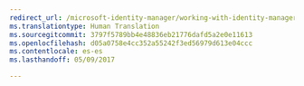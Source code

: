 ```yaml
---
redirect_url: /microsoft-identity-manager/working-with-identity-manager-hybrid-reporting
ms.translationtype: Human Translation
ms.sourcegitcommit: 3797f5789bb4e48836eb21776dafd5a2e0e11613
ms.openlocfilehash: d05a0758e4cc352a55242f3ed56979d613e04ccc
ms.contentlocale: es-es
ms.lasthandoff: 05/09/2017

---
```


